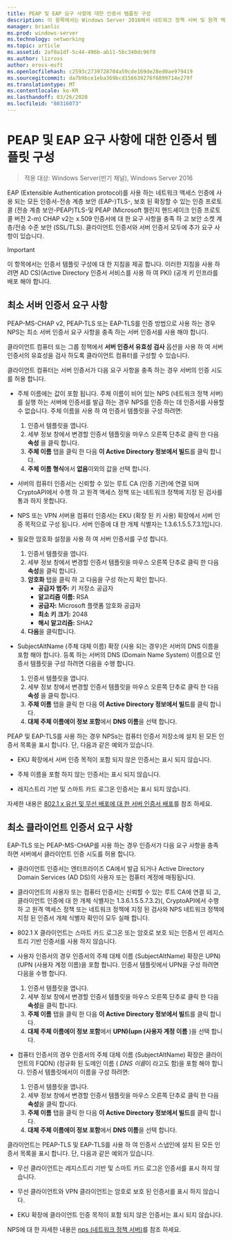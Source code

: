```yaml
---
title: PEAP 및 EAP 요구 사항에 대한 인증서 템플릿 구성
description: 이 항목에서는 Windows Server 2016에서 네트워크 정책 서버 및 원격 액세스와 함께 인증서를 사용 하는 방법에 대 한 정보를 제공 합니다.
manager: brianlic
ms.prod: windows-server
ms.technology: networking
ms.topic: article
ms.assetid: 2af0a1df-5c44-496b-ab11-5bc340dc96f0
ms.author: lizross
author: eross-msft
ms.openlocfilehash: c2593c2739728704a59cde169de28ed0ae979419
ms.sourcegitcommit: da7b9bce1eba369bcd156639276f6899714e279f
ms.translationtype: MT
ms.contentlocale: ko-KR
ms.lasthandoff: 03/26/2020
ms.locfileid: "80316073"
---
```

# <a name="configure-certificate-templates-for-peap-and-eap-requirements"></a>PEAP 및 EAP 요구 사항에 대한 인증서 템플릿 구성

>적용 대상: Windows Server(반기 채널), Windows Server 2016

EAP (Extensible Authentication protocol)를 사용 하는 네트워크 액세스 인증에 사용 되는 모든 인증서\-전송 계층 보안 \(EAP\-\)TLS\-, 보호 된 확장할 수 있는 인증 프로토콜 \(전송 계층 보안\-PEAP\)TLS\-및 PEAP \(Microsoft 챌린지 핸드셰이크 인증 프로토콜 버전 2\-m\) CHAP v2는 x.509 인증서에 대 한 요구 사항을 충족 하 고 보안 소켓 계층/전송 수준 보안 (SSL/TLS). 클라이언트 인증서와 서버 인증서 모두에 추가 요구 사항이 있습니다.

>[!IMPORTANT]
>이 항목에서는 인증서 템플릿 구성에 대 한 지침을 제공 합니다. 이러한 지침을 사용 하려면 AD CS\)\(Active Directory 인증서 서비스를 사용 하 여 PKI\) \(공개 키 인프라를 배포 해야 합니다.

## <a name="minimum-server-certificate-requirements"></a>최소 서버 인증서 요구 사항

PEAP\-MS\-CHAP v2, PEAP\-TLS 또는 EAP\-TLS를 인증 방법으로 사용 하는 경우 NPS는 최소 서버 인증서 요구 사항을 충족 하는 서버 인증서를 사용 해야 합니다. 

클라이언트 컴퓨터 또는 그룹 정책에서 **서버 인증서 유효성 검사** 옵션을 사용 하 여 서버 인증서의 유효성을 검사 하도록 클라이언트 컴퓨터를 구성할 수 있습니다. 

클라이언트 컴퓨터는 서버 인증서가 다음 요구 사항을 충족 하는 경우 서버의 인증 시도를 허용 합니다.

- 주체 이름에는 값이 포함 됩니다. 주체 이름이 비어 있는 NPS (네트워크 정책 서버)를 실행 하는 서버에 인증서를 발급 하는 경우 NPS를 인증 하는 데 인증서를 사용할 수 없습니다. 주체 이름을 사용 하 여 인증서 템플릿을 구성 하려면:

    1. 인증서 템플릿을 엽니다.
    2. 세부 정보 창에서 변경할 인증서 템플릿을 마우스 오른쪽 단추로 클릭 한 다음 **속성** 을 클릭 합니다.
    3. **주체 이름** 탭을 클릭 한 다음 **이 Active Directory 정보에서 빌드**를 클릭 합니다.
    4. **주체 이름 형식**에서 **없음**이외의 값을 선택 합니다.

- 서버의 컴퓨터 인증서는 신뢰할 수 있는 루트 CA (인증 기관)에 연결 되며 CryptoAPI에서 수행 하 고 원격 액세스 정책 또는 네트워크 정책에 지정 된 검사를 통과 하지 못합니다.

- NPS 또는 VPN 서버용 컴퓨터 인증서는 EKU (확장 된 키 사용) 확장에서 서버 인증 목적으로 구성 됩니다. 서버 인증에 대 한 개체 식별자는 1.3.6.1.5.5.7.3.1입니다.

- 필요한 암호화 설정을 사용 하 여 서버 인증서를 구성 합니다.

    1. 인증서 템플릿을 엽니다.
    2. 세부 정보 창에서 변경할 인증서 템플릿을 마우스 오른쪽 단추로 클릭 한 다음 **속성**을 클릭 합니다.
    3. **암호화** 탭을 클릭 하 고 다음을 구성 하는지 확인 합니다.
       - **공급자 범주:** 키 저장소 공급자
       - **알고리즘 이름:** RSA
       - **공급자:** Microsoft 플랫폼 암호화 공급자
       - **최소 키 크기:** 2048
       - **해시 알고리즘:** SHA2
    4. **다음**을 클릭합니다.

- SubjectAltName (주체 대체 이름) 확장 (사용 되는 경우)은 서버의 DNS 이름을 포함 해야 합니다. 등록 하는 서버의 DNS (Domain Name System) 이름으로 인증서 템플릿을 구성 하려면 다음을 수행 합니다. 

    1. 인증서 템플릿을 엽니다.
    2. 세부 정보 창에서 변경할 인증서 템플릿을 마우스 오른쪽 단추로 클릭 한 다음 **속성** 을 클릭 합니다.
    3. **주체 이름** 탭을 클릭 한 다음 **이 Active Directory 정보에서 빌드**를 클릭 합니다.
    4. **대체 주체 이름에이 정보 포함**에서 **DNS 이름**을 선택 합니다.

PEAP 및 EAP-TLS를 사용 하는 경우 NPSs는 컴퓨터 인증서 저장소에 설치 된 모든 인증서 목록을 표시 합니다. 단, 다음과 같은 예외가 있습니다.

- EKU 확장에서 서버 인증 목적이 포함 되지 않은 인증서는 표시 되지 않습니다.

- 주체 이름을 포함 하지 않는 인증서는 표시 되지 않습니다.

- 레지스트리 기반 및 스마트 카드 로그온 인증서는 표시 되지 않습니다.

자세한 내용은 [802.1 x 유선 및 무선 배포에 대 한 서버 인증서 배포](https://technet.microsoft.com/windows-server-docs/networking/core-network-guide/cncg/server-certs/deploy-server-certificates-for-802.1x-wired-and-wireless-deployments)를 참조 하세요.

## <a name="minimum-client-certificate-requirements"></a>최소 클라이언트 인증서 요구 사항

EAP-TLS 또는 PEAP-MS-CHAP를 사용 하는 경우 인증서가 다음 요구 사항을 충족 하면 서버에서 클라이언트 인증 시도를 허용 합니다.

- 클라이언트 인증서는 엔터프라이즈 CA에서 발급 되거나 Active Directory Domain Services \(AD DS\)의 사용자 또는 컴퓨터 계정에 매핑됩니다.

- 클라이언트의 사용자 또는 컴퓨터 인증서는 신뢰할 수 있는 루트 CA에 연결 되 고, 클라이언트 인증에 대 한 개체 식별자는 1.3.6.1.5.5.7.3.2\)\(, CryptoAPI에서 수행 하 고 원격 액세스 정책 또는 네트워크 정책에 지정 된 검사와 NPS 네트워크 정책에 지정 된 인증서 개체 식별자 확인이 모두 실패 합니다.

- 802.1 X 클라이언트는 스마트 카드 로그온 또는 암호로 보호 되는 인증서 인 레지스트리 기반 인증서를 사용 하지 않습니다.

- 사용자 인증서의 경우 인증서의 주체 대체 이름 \(SubjectAltName\) 확장은 UPN\)\(UPN (사용자 계정 이름)을 포함 합니다. 인증서 템플릿에서 UPN을 구성 하려면 다음을 수행 합니다.

    1. 인증서 템플릿을 엽니다.
    2. 세부 정보 창에서 변경할 인증서 템플릿을 마우스 오른쪽 단추로 클릭 한 다음 **속성**을 클릭 합니다.
    3. **주체 이름** 탭을 클릭 한 다음 **이 Active Directory 정보에서 빌드**를 클릭 합니다.
    4. **대체 주체 이름에이 정보 포함**에서 **UPN\)\(upn (사용자 계정 이름** )을 선택 합니다.

- 컴퓨터 인증서의 경우 인증서의 주체 대체 이름 \(SubjectAltName\) 확장은 클라이언트의 FQDN\) \(정규화 된 도메인 이름 ( *DNS 이름*이 라고도 함)을 포함 해야 합니다. 인증서 템플릿에서이 이름을 구성 하려면:

    1. 인증서 템플릿을 엽니다.
    2. 세부 정보 창에서 변경할 인증서 템플릿을 마우스 오른쪽 단추로 클릭 한 다음 **속성**을 클릭 합니다.
    3. **주체 이름** 탭을 클릭 한 다음 **이 Active Directory 정보에서 빌드**를 클릭 합니다.
    4. **대체 주체 이름에이 정보 포함**에서 **DNS 이름**을 선택 합니다.

클라이언트는 PEAP\-TLS 및 EAP\-TLS를 사용 하 여 인증서 스냅인에 설치 된 모든 인증서 목록을 표시 합니다. 단, 다음과 같은 예외가 있습니다.

- 무선 클라이언트는 레지스트리 기반 및 스마트 카드 로그온 인증서를 표시 하지 않습니다. 

- 무선 클라이언트와 VPN 클라이언트는 암호로 보호 된 인증서를 표시 하지 않습니다. 

- EKU 확장에 클라이언트 인증 목적이 포함 되지 않은 인증서는 표시 되지 않습니다.


NPS에 대 한 자세한 내용은 [nps (네트워크 정책 서버)](nps-top.md)를 참조 하세요.
